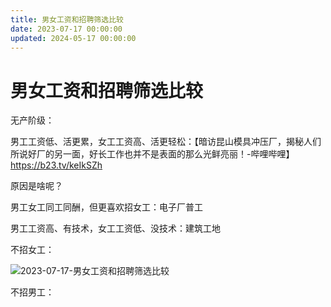 ```yaml
---
title: 男女工资和招聘筛选比较
date: 2023-07-17 00:00:00
updated: 2024-05-17 00:00:00
---
```


# 男女工资和招聘筛选比较

无产阶级：

男工工资低、活更累，女工工资高、活更轻松：【暗访昆山模具冲压厂，揭秘人们所说好厂的另一面，好长工作也并不是表面的那么光鲜亮丽！-哔哩哔哩】 https://b23.tv/keIkSZh

原因是啥呢？

男工女工同工同酬，但更喜欢招女工：电子厂普工

男工工资高、有技术，女工工资低、没技术：建筑工地

不招女工：

![2023-07-17-男女工资和招聘筛选比较](assets/2023-07-17-男女工资和招聘筛选比较.jpeg)

不招男工：

